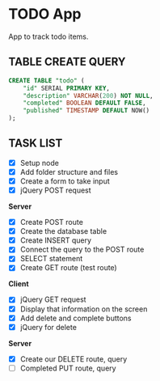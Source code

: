 # TODO App
App to track todo items.

## TABLE CREATE QUERY

```SQL
CREATE TABLE "todo" (
	"id" SERIAL PRIMARY KEY,
	"description" VARCHAR(200) NOT NULL,
	"completed" BOOLEAN DEFAULT FALSE,
	"published" TIMESTAMP DEFAULT NOW()
);
```

## TASK LIST
- [x] Setup node
- [x] Add folder structure and files
- [x] Create a form to take input
- [x] jQuery POST request

**Server**

- [x] Create POST route
- [x] Create the database table
- [x] Create INSERT query
- [x] Connect the query to the POST route
- [x] SELECT statement
- [x] Create GET route (test route)

**Client**

- [x] jQuery GET request
- [x] Display that information on the screen
- [x] Add delete and complete buttons
- [x] jQuery for delete

**Server**

- [x] Create our DELETE route, query
- [ ] Completed PUT route, query
